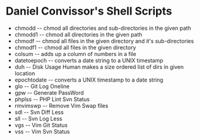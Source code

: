 Daniel Convissor's Shell Scripts
================================

* chmodd -- chmod all directories and sub-directories in the given path
* chmodd1 -- chmod all directories in the given path
* chmodf -- chmod all files in the given directory and it's sub-directories
* chmodf1 -- chmod all files in the given directory
* colsum -- adds up a column of numbers in a file
* datetoepoch -- converts a date string to a UNIX timestamp
* duh -- Disk Usage Human makes a size ordered list of dirs in given location
* epochtodate -- converts a UNIX timestamp to a date string
* glo -- Git Log Oneline
* gpw -- Generate PassWord
* phplss -- PHP Lint Svn Status
* rmvimswp -- Remove Vim Swap files
* sdl -- Svn Diff Less
* sll -- Svn Log Less
* vgs -- Vim Git Status
* vss -- Vim Svn Status
